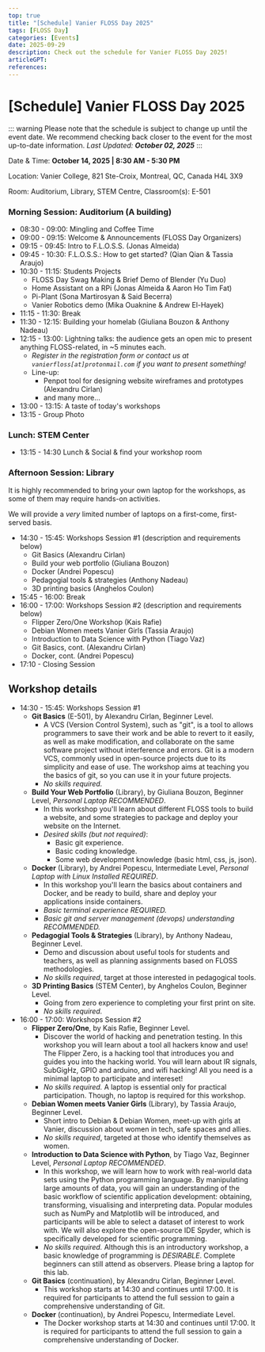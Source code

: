 ```yaml
---
top: true
title: "[Schedule] Vanier FLOSS Day 2025"
tags: [FLOSS Day]
categories: [Events]
date: 2025-09-29
description: Check out the schedule for Vanier FLOSS Day 2025!
articleGPT: 
references:
---
```


# [Schedule] Vanier FLOSS Day 2025

::: warning Please note that the schedule is subject to change up until the event date. We recommend checking back closer to the event for the most up-to-date information.
_Last Updated: **October 02, 2025**_
:::

Date & Time: **October 14, 2025 | 8:30 AM - 5:30 PM**

Location: Vanier College, 821 Ste-Croix, Montreal, QC, Canada H4L 3X9

Room: Auditorium, Library, STEM Centre, Classroom(s): E-501

### Morning Session: Auditorium (A building)

- 08:30 - 09:00: Mingling and Coffee Time
- 09:00 - 09:15: Welcome & Announcements (FLOSS Day Organizers)
- 09:15 - 09:45: Intro to F.L.O.S.S. (Jonas Almeida)
- 09:45 - 10:30: F.L.O.S.S.: How to get started? (Qian Qian & Tassia Araujo)
- 10:30 - 11:15: Students Projects
  - FLOSS Day Swag Making & Brief Demo of Blender (Yu Duo)
  - Home Assistant on a RPi (Jonas Almeida & Aaron Ho Tim Fat)
  - Pi-Plant (Sona Martirosyan & Said Becerra)
  - Vanier Robotics demo (Mika Ouaknine & Andrew El-Hayek)
- 11:15 - 11:30: Break
- 11:30 - 12:15: Building your homelab (Giuliana Bouzon & Anthony Nadeau)
- 12:15 - 13:00: Lightning talks: the audience gets an open mic to present anything FLOSS-related, in ~5 minutes each.
  - _Register in the registration form or contact us at `vanierfloss[at]protonmail.com` if you want to present something!_
  - Line-up:
    - Penpot tool for designing website wireframes and prototypes (Alexandru Cirlan)
    - and many more...
- 13:00 - 13:15: A taste of today's workshops
- 13:15 - Group Photo
  
### Lunch: STEM Center

- 13:15 - 14:30 Lunch & Social & find your workshop room

### Afternoon Session: Library

It is highly recommended to bring your own laptop for the workshops, as some of them may require hands-on activities.

We will provide a _very_ limited number of laptops on a first-come, first-served basis.

- 14:30 - 15:45: Workshops Session #1 (description and requirements below)
  - Git Basics (Alexandru Cirlan)
  - Build your web portfolio (Giuliana Bouzon)
  - Docker (Andrei Popescu)
  - Pedagogial tools & strategies (Anthony Nadeau)
  - 3D printing basics (Anghelos Coulon)
- 15:45 - 16:00: Break
- 16:00 - 17:00: Workshops Session #2  (description and requirements below)
  - Flipper Zero/One Workshop (Kais Rafie)
  - Debian Women meets Vanier Girls (Tassia Araujo)
  - Introduction to Data Science with Python (Tiago Vaz)
  - Git Basics, cont. (Alexandru Cirlan)
  - Docker, cont. (Andrei Popescu)
- 17:10 - Closing Session

## Workshop details

- 14:30 - 15:45: Workshops Session #1
  - **Git Basics** (E-501), by Alexandru Cirlan, Beginner Level.
    - A VCS (Version Control System), such as "git", is a tool to allows programmers to save their work and be able to revert to it easily, as well as make modification, and collaborate on the same software project without interference and errors. Git is a modern VCS, commonly used in open-source projects due to its simplicity and ease of use. The workshop aims at teaching you the basics of git, so you can use it in your future projects.
    - _No skills required._
  - **Build Your Web Portfolio** (Library), by Giuliana Bouzon, Beginner Level, _Personal Laptop RECOMMENDED_.
    - In this workshop you'll learn about different FLOSS tools to build a website, and some strategies to package and deploy your website on the Internet.
    - _Desired skills (but not required)_:
      - Basic git experience.
      - Basic coding knowledge.
      - Some web development knowledge (basic html, css, js, json).
  - **Docker** (Library), by Andrei Popescu, Intermediate Level, _Personal Laptop with Linux Installed REQUIRED_.
    - In this workshop you'll learn the basics about containers and Docker, and be ready to build, share and deploy your applications inside containers.
    - _Basic terminal experience REQUIRED._
    - _Basic git and server management (devops) understanding RECOMMENDED._
  - **Pedagogial Tools & Strategies** (Library), by Anthony Nadeau, Beginner Level.
    - Demo and discussion about useful tools for students and teachers, as well as planning assignments based on FLOSS methodologies.
    - _No skills required_, target at those interested in pedagogical tools.
  - **3D Printing Basics** (STEM Center), by Anghelos Coulon, Beginner Level.
    - Going from zero experience to completing your first print on site.
    - _No skills required._
- 16:00 - 17:00: Workshops Session #2
  - **Flipper Zero/One**, by Kais Rafie, Beginner Level.
    - Discover the world of hacking and penetration testing. In this workshop you will learn about a tool all hackers know and use! The Flipper Zero, is a hacking tool that introduces you and guides you into the hacking world. You will learn about IR signals, SubGigHz, GPIO and arduino, and wifi hacking! All you need is a minimal laptop to participate and intereset!
    - _No skills required._ A laptop is essential only for practical participation. Though, no laptop is required for this workshop.
  - **Debian Women meets Vanier Girls** (Library), by Tassia Araujo, Beginner Level.
    - Short intro to Debian & Debian Women, meet-up with girls at Vanier, discussion about women in tech, safe spaces and allies.
    - _No skills required_, targeted at those who identify themselves as women.
  - **Introduction to Data Science with Python**, by Tiago Vaz, Beginner Level, _Personal Laptop RECOMMENDED_.
    - In this workshop, we will learn how to work with real-world data sets using the Python programming language. By manipulating large amounts of data, you will gain an understanding of the basic workflow of scientific application development: obtaining, transforming, visualising and interpreting data. Popular modules such as NumPy and Matplotlib will be introduced, and participants will be able to select a dataset of interest to work with. We will also explore the open-source IDE Spyder, which is specifically developed for scientific programming.
    - _No skills required._ Although this is an introductory workshop, a basic knowledge of programming is _DESIRABLE_. Complete beginners can still attend as observers. Please bring a laptop for this lab.
  - **Git Basics** (continuation), by Alexandru Cirlan, Beginner Level.
    - This workshop starts at 14:30 and continues until 17:00. It is required for participants to attend the full session to gain a comprehensive understanding of Git.
  - **Docker** (continuation), by Andrei Popescu, Intermediate Level.
    - The Docker workshop starts at 14:30 and continues until 17:00. It is required for participants to attend the full session to gain a comprehensive understanding of Docker.

